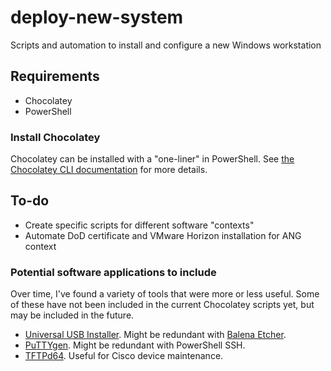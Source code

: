 # deploy-new-system

Scripts and automation to install and configure a new Windows workstation

## Requirements

- Chocolatey
- PowerShell

### Install Chocolatey

Chocolatey can be installed with a "one-liner" in PowerShell. See [the Chocolatey CLI documentation](https://docs.chocolatey.org/en-us/choco/setup) for more details.

## To-do

- Create specific scripts for different software "contexts"
- Automate DoD certificate and VMware Horizon installation for ANG context

### Potential software applications to include

Over time, I've found a variety of tools that were more or less useful. Some of these have not been included in the current Chocolatey scripts yet, but may be included in the future.

- [Universal USB Installer](https://www.pendrivelinux.com/universal-usb-installer-easy-as-1-2-3/). Might be redundant with [Balena Etcher](https://www.balena.io/etcher/).
- [PuTTYgen](https://www.puttygen.com/). Might be redundant with PowerShell SSH.
- [TFTPd64](https://pjo2.github.io/tftpd64/). Useful for Cisco device maintenance.
